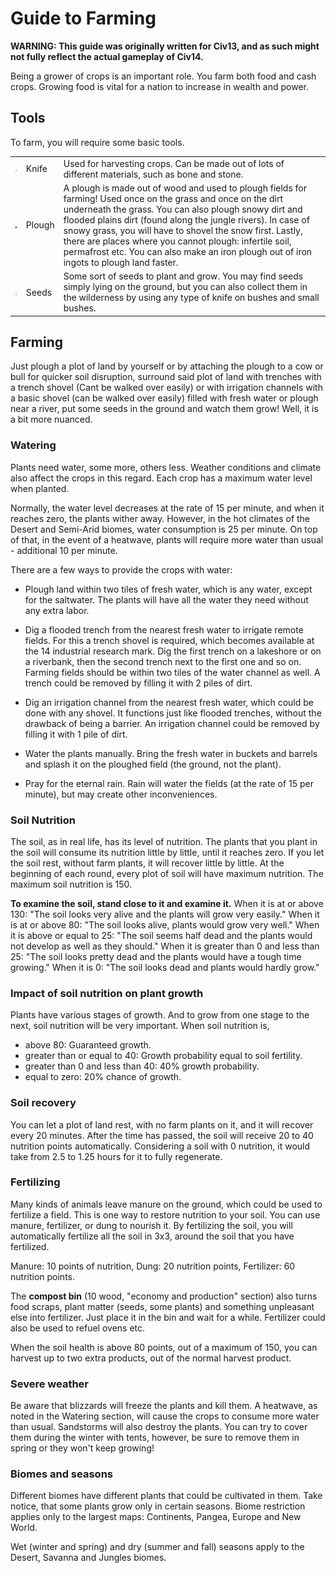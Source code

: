 # Guide to Farming

**WARNING: This guide was originally written for Civ13, and as such might not fully reflect the actual gameplay of Civ14.**

Being a grower of crops is an important role. You farm both food and cash crops. Growing food is vital for a nation to increase in wealth and
power.

## Tools

To farm, you will require some basic tools.

|                                                                                       |        |                                                                                                                                                                                                                                                                                                                                                                                                                                                            |
| ------------------------------------------------------------------------------------- | ------ | ---------------------------------------------------------------------------------------------------------------------------------------------------------------------------------------------------------------------------------------------------------------------------------------------------------------------------------------------------------------------------------------------------------------------------------------------------------- |
| ![knife](./../../Resources/Textures/Objects/Weapons/Melee/kitchen_knife.rsi/icon.png) | Knife  | Used for harvesting crops. Can be made out of lots of different materials, such as bone and stone.                                                                                                                                                                                                                                                                                                                                                         |
| ![plough](./../../Resources/Textures/Civ14/Objects/items.rsi/plough.png)              | Plough | A plough is made out of wood and used to plough fields for farming! Used once on the grass and once on the dirt underneath the grass. You can also plough snowy dirt and flooded plains dirt (found along the jungle rivers). In case of snowy grass, you will have to shovel the snow first. Lastly, there are places where you cannot plough: infertile soil, permafrost etc. You can also make an iron plough out of iron ingots to plough land faster. |
| ![seeds](./../../Resources/Textures/Civ14/Objects/Farming/seeds.rsi/seeds_old.png)    | Seeds  | Some sort of seeds to plant and grow. You may find seeds simply lying on the ground, but you can also collect them in the wilderness by using any type of knife on bushes and small bushes.                                                                                                                                                                                                                                                                |

## Farming

Just plough a plot of land by yourself or by attaching the plough to a cow or bull for quicker soil disruption, surround said plot of land with trenches with a trench shovel (Cant be walked over easily) or with irrigation channels with a basic shovel (can be walked over easily) filled with fresh water or plough near a river, put some seeds in the ground and watch them grow! Well, it is a bit more nuanced.

### Watering

Plants need water, some more, others less. Weather conditions and
climate also affect the crops in this regard. Each crop has a maximum
water level when planted.

Normally, the water level decreases at the rate of 15 per minute, and
when it reaches zero, the plants wither away. However, in the hot
climates of the Desert and Semi-Arid biomes, water consumption is 25 per
minute. On top of that, in the event of a heatwave, plants will require
more water than usual - additional 10 per minute.

There are a few ways to provide the crops with water:

-   Plough land within two tiles of fresh water, which is any water,
    except for the saltwater. The plants will have all the water they
    need without any extra labor.

-   Dig a flooded trench from the nearest fresh water to irrigate remote
    fields. For this a trench shovel is required, which becomes
    available at the 14 industrial research mark. Dig the first trench
    on a lakeshore or on a riverbank, then the second trench next to the
    first one and so on. Farming fields should be within two tiles of
    the water channel as well. A trench could be removed by filling it with 2 piles of dirt.

-   Dig an irrigation channel from the nearest fresh water, which could be done with any shovel. It functions just like flooded trenches, without the drawback of being a barrier. An irrigation channel could be removed by filling it with 1 pile of dirt.

-   Water the plants manually. Bring the fresh water in buckets and
    barrels and splash it on the ploughed field (the ground, not the plant).

-   Pray for the eternal rain. Rain will water the fields (at the rate
    of 15 per minute), but may create other inconveniences.

### Soil Nutrition

The soil, as in real life, has its level of nutrition. The plants that you plant in the soil will consume its nutrition little by little, until it reaches zero.
If you let the soil rest, without farm plants, it will recover little by little.
At the beginning of each round, every plot of soil will have maximum nutrition.
The maximum soil nutrition is 150.

**To examine the soil, stand close to it and examine it.**
When it is at or above 130:
"The soil looks very alive and the plants will grow very easily."
When it is at or above 80:
"The soil looks alive, plants would grow very well."
When it is above or equal to 25:
"The soil seems half dead and the plants would not develop as well as they should."
When it is greater than 0 and less than 25:
"The soil looks pretty dead and the plants would have a tough time growing."
When it is 0:
"The soil looks dead and plants would hardly grow."

### Impact of soil nutrition on plant growth

Plants have various stages of growth. And to grow from one stage to the next, soil nutrition will be very important.
When soil nutrition is,

-   above 80: Guaranteed growth.
-   greater than or equal to 40: Growth probability equal to soil fertility.
-   greater than 0 and less than 40: 40% growth probability.
-   equal to zero: 20% chance of growth.

### Soil recovery

You can let a plot of land rest, with no farm plants on it, and it will recover every 20 minutes.
After the time has passed, the soil will receive 20 to 40 nutrition points automatically.
Considering a soil with 0 nutrition, it would take from 2.5 to 1.25 hours for it to fully regenerate.

### Fertilizing

Many kinds of animals leave manure on the ground, which could be used to
fertilize a field. This is one way to restore nutrition to your soil.
You can use manure, fertilizer, or dung to nourish it.
By fertilizing the soil, you will automatically fertilize all the soil in 3x3, around the soil that you have fertilized.

Manure: 10 points of nutrition,
Dung: 20 nutrition points,
Fertilizer: 60 nutrition points.

The **compost bin** (10 wood, "economy and production" section) also turns food scraps, plant matter (seeds, some plants) and something unpleasant else into fertilizer. Just place it in the bin and wait for a while. Fertilizer could also be used to refuel ovens etc.

When the soil health is above 80 points, out of a maximum of 150, you can harvest up to two extra products, out of the normal harvest product.

### Severe weather

Be aware that blizzards will freeze the plants and kill them. A
heatwave, as noted in the Watering section, will cause the crops to
consume more water than usual. Sandstorms will also destroy the plants.
You can try to cover them during the winter with tents, however, be sure
to remove them in spring or they won't keep growing!

### Biomes and seasons

Different biomes have different plants that could be cultivated in them.
Take notice, that some plants grow only in certain seasons. Biome
restriction applies only to the largest maps: Continents, Pangea, Europe and New
World.

Wet (winter and spring) and dry (summer and fall) seasons apply to the
Desert, Savanna and Jungles biomes.
